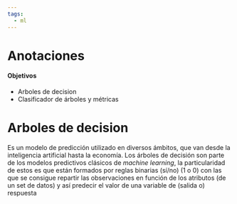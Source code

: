 ```yaml
---
tags:
  - ml
---
```

# Anotaciones
#### Objetivos
- Arboles de decision
- Clasificador de árboles y métricas

# Arboles de decision
Es un modelo de predicción utilizado en diversos ámbitos, que van desde la inteligencia artificial hasta la economía.
Los árboles de decisión son parte de los modelos predictivos clásicos de _machine learning_, la particularidad de estos es que están formados por reglas binarias (sí/no) (1 o 0) con las que se consigue repartir las observaciones en función de los atributos (de un set de datos) y así predecir el valor de una variable de (salida o) respuesta